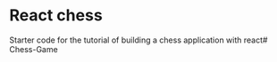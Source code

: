 # React chess

Starter code for the tutorial of building a chess application with react#   C h e s s - G a m e  
 